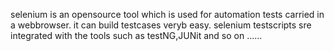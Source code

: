 selenium is an opensource tool which is used for automation tests carried in a webbrowser.
it can build testcases veryb easy.
selenium testscripts sre integrated with the tools such as testNG,JUNit and so on ......
